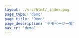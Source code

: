 ```yaml
---
layout: ./src/html/_index.pug
page_type: 'demo'
page_title: 'Demo'
page_description: 'デモページ一覧'
nav_cr: 'demo'
---
```


